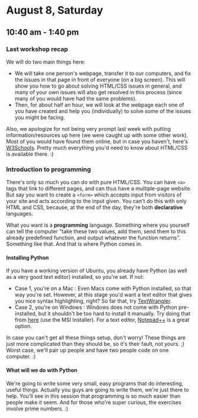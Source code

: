 August 8, Saturday
==================
10:40 am - 1:40 pm
------------------

### Last workshop recap

We will do two main things here:

- We will take one person's webpage, transfer it to our computers, and fix
  the issues in that page in front of everyone (on a big screen). This will
  show you how to go about solving HTML/CSS issues in general, and many of
  your own issues will also get resolved in this process (since many of you
  would have had the same problems). 
- Then, for about half an hour, we will look at the webpage each one of you
  have created and help you (individually) to solve some of the issues you
  might be facing. 

Also, we apologize for not being very prompt last week with putting
information/resources up here (we were caught up with some other work). Most
of you would have found them online, but in case you haven't, here's
[W3Schools][w3s]. Pretty much everything you'd need to know about HTML/CSS
is available there. :)

[w3s]: http://www.w3schools.com/

### Introduction to programming

There's only so much you can do with pure HTML/CSS. You can have `<a>` tags
that link to different pages, and can thus have a multiple-page website. But
say you want to create a `<form>` which accepts input from visitors of your
site and acts according to the input given. You can't do this with only HTML
and CSS, because, at the end of the day, they're both **declarative** languages.

What you want is a **programming** language. Something where you yourself can
tell the computer "take these two values, add them, send them to this already
predefined function, and output whatever the function returns". Something like
that. And that is where Python comes in. 

#### Installing Python

If you have a working version of Ubuntu, you already have Python (as well as a
very good text editor) installed, so you're set. If not: 

- Case 1, you're on a Mac : Even Macs come with Python installed, so that way
  you're set. However, at this stage you'd want a text editor that gives you
  nice syntax highlighting, right? So far that, try [TextWrangler][tw].
- Case 2, you're on Windows : Windows does not come with Python pre-installed,
  but it shouldn't be too hard to install it manually. Try doing that from
  [here][msi] (use the MSI Installer). For a text editor, [Notepad++][npp]
  is a great option.

In case you can't get all these things setup, don't worry! These things are
just more complicated than they should be, so it's their fault, not yours. ;)
Worst case, we'll pair up people and have two people code on one computer. :)

[tw]: http://www.barebones.com/products/textwrangler/download.html
[msi]: https://www.python.org/downloads/release/python-2710/
[npp]: https://notepad-plus-plus.org/download/v6.8.1.html

#### What will we do with Python

We're going to write some very small, easy programs that do interesting, useful
things. Actually you guys are going to write them, we're just there to help.
You'll see in this session that programming is so much easier than people make
it seem. And for those who're super curious, the exercises involve prime
numbers. :)
